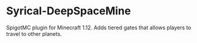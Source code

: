 # Syrical-DeepSpaceMine
SpigotMC plugin for Minecraft 1.12. Adds tiered gates that allows players to travel to other planets.
